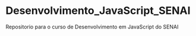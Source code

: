 # Desenvolvimento_JavaScript_SENAI
 Repositorio para o curso de Desenvolvimento em JavaScript do SENAI


